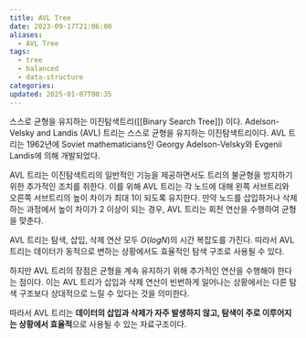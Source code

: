 ```yaml
---
title: AVL Tree
date: 2023-09-17T21:06:00
aliases:
  - AVL Tree
tags:
  - tree
  - balanced
  - data-structure
categories: 
updated: 2025-01-07T00:35
---
```


스스로 균형을 유지하는 이진탐색트리([[Binary Search Tree]]) 이다. Adelson-Velsky and Landis (AVL) 트리는 스스로 균형을 유지하는 이진탐색트리이다. AVL 트리는 1962년에 Soviet mathematicians인 Georgy Adelson-Velsky와 Evgenii Landis에 의해 개발되었다.

AVL 트리는 이진탐색트리의 일반적인 기능을 제공하면서도 트리의 불균형을 방지하기 위한 추가적인 조치를 취한다. 이를 위해 AVL 트리는 각 노드에 대해 왼쪽 서브트리와 오른쪽 서브트리의 높이 차이가 최대 1이 되도록 유지한다. 만약 노드를 삽입하거나 삭제하는 과정에서 높이 차이가 2 이상이 되는 경우, AVL 트리는 회전 연산을 수행하여 균형을 맞춘다.

AVL 트리는 탐색, 삽입, 삭제 연산 모두 $O(logN)$의 시간 복잡도를 가진다. 따라서 AVL 트리는 데이터가 동적으로 변하는 상황에서도 효율적인 탐색 구조로 사용될 수 있다.

하지만 AVL 트리의 장점은 균형을 계속 유지하기 위해 추가적인 연산을 수행해야 한다는 점이다. 이는 AVL 트리가 삽입과 삭제 연산이 빈번하게 일어나는 상황에서는 다른 탐색 구조보다 상대적으로 느릴 수 있다는 것을 의미한다.

따라서 AVL 트리는 **데이터의 삽입과 삭제가 자주 발생하지 않고, 탐색이 주로 이루어지는 상황에서 효율적**으로 사용될 수 있는 자료구조이다.
